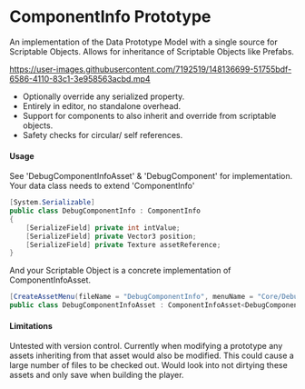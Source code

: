 # ComponentInfo Prototype
 
An implementation of the Data Prototype Model with a single source for Scriptable Objects. Allows for inheritance of Scriptable Objects like Prefabs.

https://user-images.githubusercontent.com/7192519/148136699-51755bdf-6586-4110-83c1-3e958563acbd.mp4

- Optionally override any serialized property.
- Entirely in editor, no standalone overhead.
- Support for components to also inherit and override from scriptable objects.
- Safety checks for circular/ self references.

#### Usage

See 'DebugComponentInfoAsset' & 'DebugComponent' for implementation.
Your data class needs to extend 'ComponentInfo'

```csharp
[System.Serializable]
public class DebugComponentInfo : ComponentInfo
{
	[SerializeField] private int intValue;
	[SerializeField] private Vector3 position;
	[SerializeField] private Texture assetReference;
}
```

And your Scriptable Object is a concrete implementation of ComponentInfoAsset.

```csharp
[CreateAssetMenu(fileName = "DebugComponentInfo", menuName = "Core/DebugComponentInfo")]
public class DebugComponentInfoAsset : ComponentInfoAsset<DebugComponentInfo> { }
```

#### Limitations

Untested with version control. Currently when modifying a prototype any assets inheriting from that asset would also be modified. This could cause a large number of files to be checked out. Would look into not dirtying these assets and only save when building the player.
